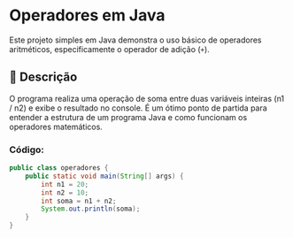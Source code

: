 # Operadores em Java

Este projeto simples em Java demonstra o uso básico de operadores aritméticos, especificamente o operador de adição (`+`).

## 📄 Descrição

O programa realiza uma operação de soma entre duas variáveis inteiras (n1 / n2) e exibe o resultado no console. É um ótimo ponto de partida para entender a estrutura de um programa Java e como funcionam os operadores matemáticos.

### Código:

```java
public class operadores {
    public static void main(String[] args) {
        int n1 = 20;
        int n2 = 10;
        int soma = n1 + n2;
        System.out.println(soma);
    }
}
